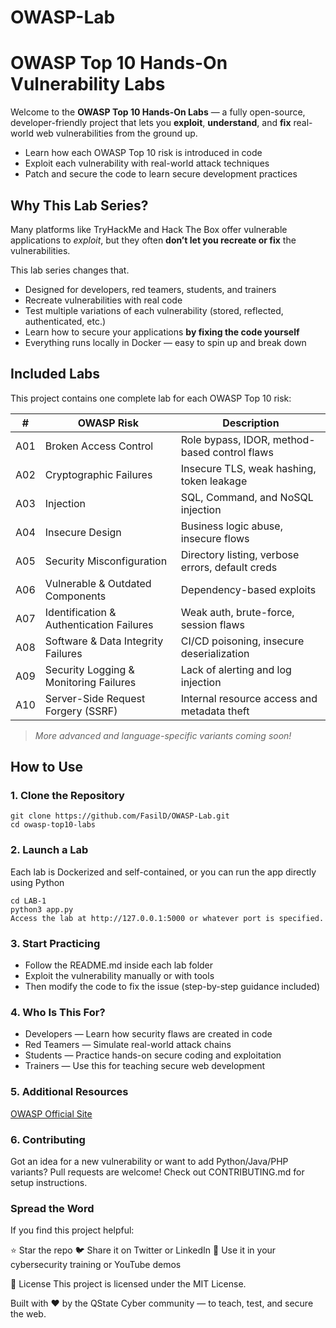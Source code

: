# OWASP-Lab
# OWASP Top 10 Hands-On Vulnerability Labs

Welcome to the **OWASP Top 10 Hands-On Labs** — a fully open-source, developer-friendly project that lets you **exploit**, **understand**, and **fix** real-world web vulnerabilities from the ground up.

- Learn how each OWASP Top 10 risk is introduced in code  
- Exploit each vulnerability with real-world attack techniques  
- Patch and secure the code to learn secure development practices

## Why This Lab Series?

Many platforms like TryHackMe and Hack The Box offer vulnerable applications to *exploit*, but they often **don’t let you recreate or fix** the vulnerabilities.

This lab series changes that.

- Designed for developers, red teamers, students, and trainers  
- Recreate vulnerabilities with real code  
- Test multiple variations of each vulnerability (stored, reflected, authenticated, etc.)  
- Learn how to secure your applications **by fixing the code yourself**  
- Everything runs locally in Docker — easy to spin up and break down


## Included Labs

This project contains one complete lab for each OWASP Top 10 risk:

| #   | OWASP Risk                               | Description                                      |
| --- | ---------------------------------------- | ------------------------------------------------ |
| A01 | Broken Access Control                    | Role bypass, IDOR, method-based control flaws    |
| A02 | Cryptographic Failures                   | Insecure TLS, weak hashing, token leakage        |
| A03 | Injection                                | SQL, Command, and NoSQL injection                |
| A04 | Insecure Design                          | Business logic abuse, insecure flows             |
| A05 | Security Misconfiguration                | Directory listing, verbose errors, default creds |
| A06 | Vulnerable & Outdated Components         | Dependency-based exploits                        |
| A07 | Identification & Authentication Failures | Weak auth, brute-force, session flaws            |
| A08 | Software & Data Integrity Failures       | CI/CD poisoning, insecure deserialization        |
| A09 | Security Logging & Monitoring Failures   | Lack of alerting and log injection               |
| A10 | Server-Side Request Forgery (SSRF)       | Internal resource access and metadata theft      |

> *More advanced and language-specific variants coming soon!*

## How to Use

### 1. Clone the Repository

```
git clone https://github.com/FasilD/OWASP-Lab.git
cd owasp-top10-labs
```
### 2. Launch a Lab
Each lab is Dockerized and self-contained, or you can run the app directly using Python
```
cd LAB-1
python3 app.py
Access the lab at http://127.0.0.1:5000 or whatever port is specified.
```

### 3. Start Practicing
- Follow the README.md inside each lab folder
- Exploit the vulnerability manually or with tools
- Then modify the code to fix the issue (step-by-step guidance included)

### 4. Who Is This For?
- Developers — Learn how security flaws are created in code
- Red Teamers — Simulate real-world attack chains
- Students — Practice hands-on secure coding and exploitation
- Trainers — Use this for teaching secure web development
### 5. Additional Resources

[OWASP Official Site](https://owasp.org/www-project-top-ten/)

### 6. Contributing
Got an idea for a new vulnerability or want to add Python/Java/PHP variants?
Pull requests are welcome! Check out CONTRIBUTING.md for setup instructions.

### Spread the Word
If you find this project helpful:

⭐ Star the repo
🐦 Share it on Twitter or LinkedIn
🎥 Use it in your cybersecurity training or YouTube demos

📄 License
This project is licensed under the MIT License.

Built with ❤️ by the QState Cyber community — to teach, test, and secure the web.
